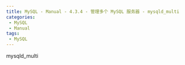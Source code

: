 ```yaml
---
title: MySQL - Manual - 4.3.4 - 管理多个 MySQL 服务器 - mysqld_multi
categories: 
 - MySQL
 - Manual
tags: 
 - MySQL
---
```


mysqld_multi

<!--more-->

